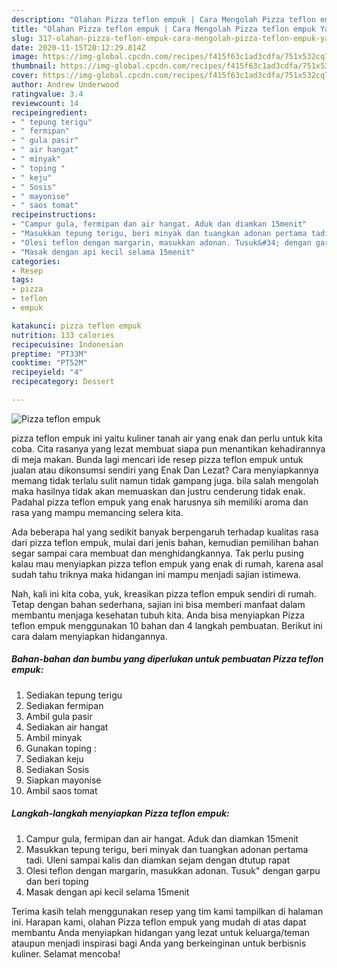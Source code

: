 ```yaml
---
description: "Olahan Pizza teflon empuk | Cara Mengolah Pizza teflon empuk Yang Menggugah Selera"
title: "Olahan Pizza teflon empuk | Cara Mengolah Pizza teflon empuk Yang Menggugah Selera"
slug: 317-olahan-pizza-teflon-empuk-cara-mengolah-pizza-teflon-empuk-yang-menggugah-selera
date: 2020-11-15T20:12:29.814Z
image: https://img-global.cpcdn.com/recipes/f415f63c1ad3cdfa/751x532cq70/pizza-teflon-empuk-foto-resep-utama.jpg
thumbnail: https://img-global.cpcdn.com/recipes/f415f63c1ad3cdfa/751x532cq70/pizza-teflon-empuk-foto-resep-utama.jpg
cover: https://img-global.cpcdn.com/recipes/f415f63c1ad3cdfa/751x532cq70/pizza-teflon-empuk-foto-resep-utama.jpg
author: Andrew Underwood
ratingvalue: 3.4
reviewcount: 14
recipeingredient:
- " tepung terigu"
- " fermipan"
- " gula pasir"
- " air hangat"
- " minyak"
- " toping "
- " keju"
- " Sosis"
- " mayonise"
- " saos tomat"
recipeinstructions:
- "Campur gula, fermipan dan air hangat. Aduk dan diamkan 15menit"
- "Masukkan tepung terigu, beri minyak dan tuangkan adonan pertama tadi. Uleni sampai kalis dan diamkan sejam dengan dtutup rapat"
- "Olesi teflon dengan margarin, masukkan adonan. Tusuk&#34; dengan garpu dan beri toping"
- "Masak dengan api kecil selama 15menit"
categories:
- Resep
tags:
- pizza
- teflon
- empuk

katakunci: pizza teflon empuk 
nutrition: 133 calories
recipecuisine: Indonesian
preptime: "PT33M"
cooktime: "PT52M"
recipeyield: "4"
recipecategory: Dessert

---
```



![Pizza teflon empuk](https://img-global.cpcdn.com/recipes/f415f63c1ad3cdfa/751x532cq70/pizza-teflon-empuk-foto-resep-utama.jpg)


pizza teflon empuk ini yaitu kuliner tanah air yang enak dan perlu untuk kita coba. Cita rasanya yang lezat membuat siapa pun menantikan kehadirannya di meja makan.
Bunda lagi mencari ide resep pizza teflon empuk untuk jualan atau dikonsumsi sendiri yang Enak Dan Lezat? Cara menyiapkannya memang tidak terlalu sulit namun tidak gampang juga. bila salah mengolah maka hasilnya tidak akan memuaskan dan justru cenderung tidak enak. Padahal pizza teflon empuk yang enak harusnya sih memiliki aroma dan rasa yang mampu memancing selera kita.



Ada beberapa hal yang sedikit banyak berpengaruh terhadap kualitas rasa dari pizza teflon empuk, mulai dari jenis bahan, kemudian pemilihan bahan segar sampai cara membuat dan menghidangkannya. Tak perlu pusing kalau mau menyiapkan pizza teflon empuk yang enak di rumah, karena asal sudah tahu triknya maka hidangan ini mampu menjadi sajian istimewa.


Nah, kali ini kita coba, yuk, kreasikan pizza teflon empuk sendiri di rumah. Tetap dengan bahan sederhana, sajian ini bisa memberi manfaat dalam membantu menjaga kesehatan tubuh kita. Anda bisa menyiapkan Pizza teflon empuk menggunakan 10 bahan dan 4 langkah pembuatan. Berikut ini cara dalam menyiapkan hidangannya.

<!--inarticleads1-->

##### Bahan-bahan dan bumbu yang diperlukan untuk pembuatan Pizza teflon empuk:

1. Sediakan  tepung terigu
1. Sediakan  fermipan
1. Ambil  gula pasir
1. Sediakan  air hangat
1. Ambil  minyak
1. Gunakan  toping :
1. Sediakan  keju
1. Sediakan  Sosis
1. Siapkan  mayonise
1. Ambil  saos tomat




<!--inarticleads2-->

##### Langkah-langkah menyiapkan Pizza teflon empuk:

1. Campur gula, fermipan dan air hangat. Aduk dan diamkan 15menit
1. Masukkan tepung terigu, beri minyak dan tuangkan adonan pertama tadi. Uleni sampai kalis dan diamkan sejam dengan dtutup rapat
1. Olesi teflon dengan margarin, masukkan adonan. Tusuk&#34; dengan garpu dan beri toping
1. Masak dengan api kecil selama 15menit




Terima kasih telah menggunakan resep yang tim kami tampilkan di halaman ini. Harapan kami, olahan Pizza teflon empuk yang mudah di atas dapat membantu Anda menyiapkan hidangan yang lezat untuk keluarga/teman ataupun menjadi inspirasi bagi Anda yang berkeinginan untuk berbisnis kuliner. Selamat mencoba!
